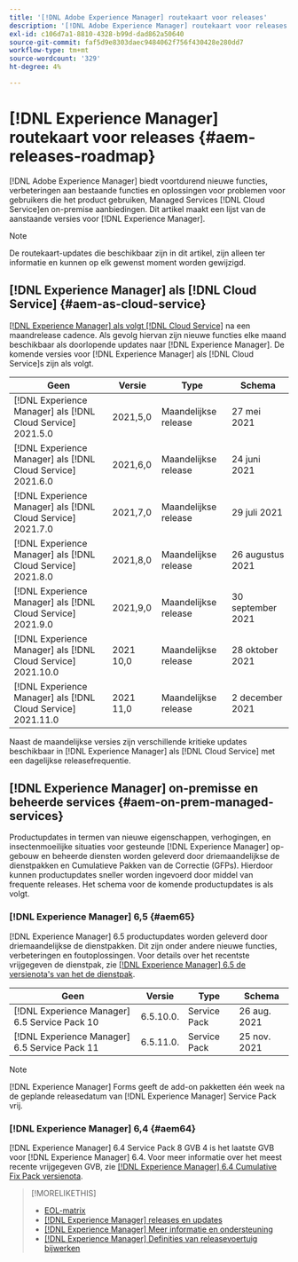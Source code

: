 ```yaml
---
title: '[!DNL Adobe Experience Manager] routekaart voor releases'
description: '[!DNL Adobe Experience Manager] routekaart voor releases'
exl-id: c106d7a1-8810-4328-b99d-dad862a50640
source-git-commit: faf5d9e8303daec9484062f756f430428e280dd7
workflow-type: tm+mt
source-wordcount: '329'
ht-degree: 4%

---
```


# [!DNL Experience Manager] routekaart voor releases  {#aem-releases-roadmap}

[!DNL Adobe Experience Manager] biedt voortdurend nieuwe functies, verbeteringen aan bestaande functies en oplossingen voor problemen voor gebruikers die het product gebruiken, Managed Services  [!DNL Cloud Service]en on-premise aanbiedingen. Dit artikel maakt een lijst van de aanstaande versies voor [!DNL Experience Manager].

>[!NOTE]
>
>De routekaart-updates die beschikbaar zijn in dit artikel, zijn alleen ter informatie en kunnen op elk gewenst moment worden gewijzigd.

## [!DNL Experience Manager] als  [!DNL Cloud Service] {#aem-as-cloud-service}

[[!DNL Experience Manager] als volgt  [!DNL Cloud Service]](https://experienceleague.adobe.com/docs/experience-manager-cloud-service/release-notes/home.html) na een maandrelease cadence. Als gevolg hiervan zijn nieuwe functies elke maand beschikbaar als doorlopende updates naar [!DNL Experience Manager]. De komende versies voor [!DNL Experience Manager] als [!DNL Cloud Service]s zijn als volgt.

| Geen | Versie | Type | Schema |
|---|---|---|---|
| [!DNL Experience Manager] als  [!DNL Cloud Service] 2021.5.0 | 2021,5,0 | Maandelijkse release | 27 mei 2021 |
| [!DNL Experience Manager] als  [!DNL Cloud Service] 2021.6.0 | 2021,6,0 | Maandelijkse release | 24 juni 2021 |
| [!DNL Experience Manager] als  [!DNL Cloud Service] 2021.7.0 | 2021,7,0 | Maandelijkse release | 29 juli 2021 |
| [!DNL Experience Manager] als  [!DNL Cloud Service] 2021.8.0 | 2021,8,0 | Maandelijkse release | 26 augustus 2021 |
| [!DNL Experience Manager] als  [!DNL Cloud Service] 2021.9.0 | 2021,9,0 | Maandelijkse release | 30 september 2021 |
| [!DNL Experience Manager] als  [!DNL Cloud Service] 2021.10.0 | 2021 10,0 | Maandelijkse release | 28 oktober 2021 |
| [!DNL Experience Manager] als  [!DNL Cloud Service] 2021.11.0 | 2021 11,0 | Maandelijkse release | 2 december 2021 |

Naast de maandelijkse versies zijn verschillende kritieke updates beschikbaar in [!DNL Experience Manager] als [!DNL Cloud Service] met een dagelijkse releasefrequentie.

## [!DNL Experience Manager] on-premisse en beheerde services  {#aem-on-prem-managed-services}

Productupdates in termen van nieuwe eigenschappen, verhogingen, en insectenmoeilijke situaties voor gesteunde [!DNL Experience Manager] op-gebouw en beheerde diensten worden geleverd door driemaandelijkse de dienstpakken en Cumulatieve Pakken van de Correctie (GFPs). Hierdoor kunnen productupdates sneller worden ingevoerd door middel van frequente releases. Het schema voor de komende productupdates is als volgt.

### [!DNL Experience Manager] 6,5 {#aem65}

[!DNL Experience Manager] 6.5 productupdates worden geleverd door driemaandelijkse de dienstpakken. Dit zijn onder andere nieuwe functies, verbeteringen en foutoplossingen. Voor details over het recentste vrijgegeven de dienstpak, zie [[!DNL Experience Manager] 6.5 de versienota&#39;s van het de dienstpak](https://experienceleague.adobe.com/docs/experience-manager-65/release-notes/service-pack/sp-release-notes.html).

| Geen | Versie | Type | Schema |
|---|---|---|---|
| [!DNL Experience Manager] 6.5 Service Pack 10 | 6.5.10.0. | Service Pack | 26 aug. 2021 |
| [!DNL Experience Manager] 6.5 Service Pack 11 | 6.5.11.0. | Service Pack | 25 nov. 2021 |

>[!NOTE]
>
>[!DNL Experience Manager] Forms geeft de add-on pakketten één week na de geplande releasedatum van  [!DNL Experience Manager] Service Pack vrij.

### [!DNL Experience Manager] 6,4 {#aem64}

[!DNL Experience Manager] 6.4 Service Pack 8 GVB 4 is het laatste GVB voor  [!DNL Experience Manager] 6.4. Voor meer informatie over het meest recente vrijgegeven GVB, zie  [[!DNL Experience Manager] 6.4 Cumulative Fix Pack versienota](https://experienceleague.adobe.com/docs/experience-manager-64/release-notes/cfp-release-notes.html).

>[!MORELIKETHIS]
>
>* [EOL-matrix](https://helpx.adobe.com/support/programs/eol-matrix.html)
>* [[!DNL Experience Manager] releases en updates](https://helpx.adobe.com/experience-manager/aem-releases-updates.html)
>* [[!DNL Experience Manager] Meer informatie en ondersteuning](https://helpx.adobe.com/support/experience-manager.html)
>* [[!DNL Experience Manager] Definities van releasevoertuig bijwerken](/help/update-release-vehicle-definitions.md)

